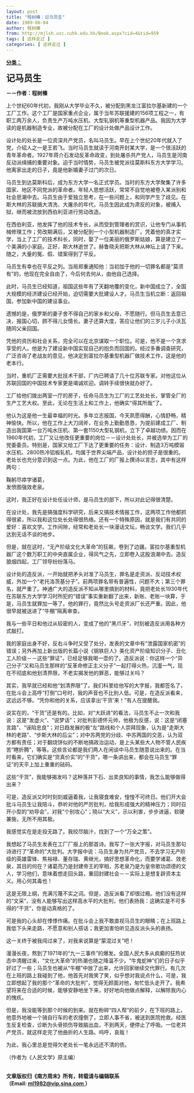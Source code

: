 ```yaml
---
layout: post
title: "程树榛：记马员生"
date: 1989-06-04
author: 程树榛
from: http://mjlsh.usc.cuhk.edu.hk/Book.aspx?cid=4&tid=959
tags: [ 这样走过 ]
categories: [ 这样走过 ]
---
```


<div style="margin: 15px 10px 10px 0px;">
 <div>
  <span id="ctl00_ContentPlaceHolder1_chapter1_SubjectLabel" style="font-weight:bold;text-decoration:underline;">
   分类：
  </span>
 </div>
 <div>
  <p>
   <strong>
    <font size="5">
     记马员生
    </font>
   </strong>
  </p>
  <p>
   <strong>
    －－作者：程树榛
   </strong>
  </p>
  <p>
   上个世纪60年代初，我刚从大学毕业不久，被分配到黑龙江富拉尔基新建的一个工厂工作。这个工厂是国家重点企业，属于当年苏联援建的156项工程之一，有职工两万余人，负责生产万吨水压机、大型轧钢机等重型机器产品。我因为大学读的是机器制造专业，故被分配在工厂的设计处做产品设计工作。
  </p>
  <p>
   设计处的处长是一位资深共产党员，名叫马员生。早在上个世纪20年代就入了党，介绍人之一是王若飞。当时马员生就读于河南开封某大学，是一个很活跃的青年革命者。1927年蒋介石发动反革命政变，到处屠杀共产党人，马员生是河南反动派缉捕的重要对象。迫于当时情势，马员生被党派往莫斯科东方大学学习。他离家出走的日子，竟是他新婚妻子过门的次日。
  </p>
  <p>
   马员生到达莫斯科后，成为东方大学一名正式学员。当时的东方大学聚集了许多国家、地区不同党派的革命者。年轻人思想活跃，常常不自觉地被卷入某派别和社会思潮中去。马员生由于爱独立思考，在一些问题上，和同学产生了歧见。在斯大林的苏联搞大清洗、大屠杀的年代，马员生因此成为肃反的对象，被捕入狱，继而被流放到西伯利亚进行劳动改造。
  </p>
  <p>
   在西伯利亚，他发挥了他的技术专长，从而受到管理者的赏识，让他专门从事机械修理工作；劳改期满后，又被分配到一个小型机器制造厂。凭着他的真才实学，当上了工厂的技术科长，同时，娶了一位美丽的俄罗斯姑娘，算是建立了一个美满的小家庭。正好，斯大林逝世了。赫鲁晓夫把斯大林从神坛上请了下来。随之，大量的冤、假、错案得到了平反。
  </p>
  <p>
   马员生有幸也在平反之列。当局郑重通知他：当初加于他的一切罪名都是“莫须有”的，他现在完全自由了，今后何去何从，由他自己选择。
  </p>
  <p>
   此时，马员生已经知道，祖国这些年有了天翻地覆的变化，新中国成立了，全国大规模的经济建设已经开始，迫切需要大批建设人才。马员生当机立断：返回祖国，参加新中国的建设事业。
  </p>
  <p>
   遗憾的是，俄罗斯的妻子舍不得自己的家乡和父母，不愿随行。但马员生去意已决，报国心切，顾不得儿女情长。妻子还算大度，答应让他们的三岁儿子小沃瓦随同父亲回国。
  </p>
  <p>
   凭他的资历和社会关系，完全可以在北京谋取一个职位。可是，他不是一个贪求享受的人。他是为了建设新中国实现自己的抱负而回国的。经过多番调查研究，广泛咨询了老战友的意见，他决定到富拉尔基重型机器厂做技术工作，这是他的老本行。
  </p>
  <p>
   当时，重机厂正需要大批技术干部，厂内已聘请了几十位苏联专家。对他这位从苏联回国的中国技术专家更是竭诚欢迎。调转手续很快就办好了。
  </p>
  <p>
   工厂给他们拨出两室一厅的房子，任命马员生为工厂的工艺处处长，掌管全厂的生产工艺大权。至此，无论在生活上和工作上，他确实“得其所哉”了。
  </p>
  <p>
   他认为这是他一生最幸福的时光。多年立志报国，今天夙愿得酬，心情舒畅，精神愉快。所以，他在工作上大刀阔斧，在业务上勤勤恳恳，为提前建成工厂、制造出我国第一台万吨水压机、第一套1150大型轧钢机，立下了卓越功绩。因而在1960年代初，工厂又让他改任更重要的岗位－－设计处处长，并被选举为工厂的党委委员。特别是，国家又给工厂下达了更重要的任务：设计、制造3万吨模锻水压机、2800热冷铝板轧机，均属于世界尖端产品，设计处的担子是很重的。老处长也充分意识到这一点。为此，他在工厂的厂报上撰诗以言志，其中有这样两句：
  </p>
  <p>
   鞠躬尽瘁学诸葛，
   <br/>
   发愤图强效老泉。
  </p>
  <p>
   这时，我正好在设计处任设计师，是马员生的部下，所以对此记得很清楚。
  </p>
  <p>
   在设计处，我先是搞强度科学研究，后来又搞技术情报工作，这两项工作他都抓得很紧，所以我和这位处长处得很热络。还有一个特殊原因，就是我们有共同的爱好：喜欢文学。工作间隙，经常和老处长一块漫话文坛，畅谈文学。我们几乎达到无话不谈的地步。
  </p>
  <p>
   但是，就在这时，“无产阶级文化大革命”的狂飙，卷到了边疆。富拉尔基重型机器厂这个数万职工的中央直属企业，得风气之先，立即卷入这股浪潮中去。造反狼烟四起，工厂领导纷纷落马。
  </p>
  <p>
   设计处的造反派，一开始就把矛头对准了马员生，罪名是走资派、反动技术权威，外加一个“老托洛茨基分子”。前两项罪名带有普遍性，问题不大；第三个罪名，就严重了。神通广大的造反派不知从哪里搞到的材料，竟把老处长1930年代在苏联东方大学学习时所犯的“错误”事实重新翻了出来，新账、老账一块算，于是，马员生就罪加一等了。他的罪行，竟然比头号走资派厂长还严重。因此，他很早就被送进了“牛棚”隔离审查。
  </p>
  <p>
   我与一些平日和他过从较密的人，变成了他的“黑爪牙”，时刻被造反派用各种方式敲打。
  </p>
  <p>
   我的家庭出身不好，反右斗争时又受了处分，发表的文章中有“泄露国家机密”的错误；另外再加上新出版的长篇小说《钢铁巨人》美化资产阶级知识分子、丑化工人阶级－－这些“罪证”，已经足够我喝一壶的了。造反派说：你这样一个“异己分子”又和马员生那样的“反革命修正主义分子”一起打得火热，沆瀣一气，现在不彻底和他划清界限，不老实揭发他的罪恶，能够过关吗？
  </p>
  <p>
   其实，我早就已经和他“划清界限”了。我们科里给他写的大字报，我都签名了，在批斗会上高呼“打倒”口号时，我的声音也不比别人低。可是，在造反派看来，这远远不够。“凭你和他的关系，应该拿出‘干货’来！”有人在提醒我。
  </p>
  <p>
   说实在的，“干货”还是有的。比如，对“大跃进”的看法，马员生不止一次和我说：这是“发虚火”、“说梦话”；对批判彭德怀元帅，他极为反感，说：这是“闭塞言路”、“诬陷忠良”；对日趋发展的极“左”路线和个人崇拜现象，认为是“走斯大林的老路”、“步斯大林的后尘”；对中苏两党的分歧、中苏两国的交恶，认为双方都有责任；对于翻烧饼似的不断地搞政治运动，是上头某些大人物不管人民疾苦“瞎折腾”，等等。这些言论都是我们两人在闲谈中马员生随意说出来的。在当时看来，它们确实是“货真价实”的“干货”，哪一条讲出来，都会在马员生“罪证”的天平上加上重重的砝码。
  </p>
  <p>
   这些“干货”，我能够揭发吗？这种落井下石、出卖良知的事情，我怎么能够做得出来？
  </p>
  <p>
   可是，造反派又时时刻刻威逼着我，让我寝食难安，惶惶不可终日。他们开大会批斗马员生让我陪斗，恭听对他的严厉批判，给我形成强大的精神压力；同时召开小型的“劝导会”，对我“个别攻心”；晓以“大义”，示以利害，步步进逼，软硬兼施，无所不用其极。
  </p>
  <p>
   我感觉实在是走投无路了。我绞尽脑汁，找到了一个“万全之策”。
  </p>
  <p>
   我想起了马员生发表在工厂厂报上的那首诗。我写了一张大字报，对马员生那句诗进行了“革命的”大批判。大字报中说：马员生身为共产党员，不去学习无产阶级的英雄雷锋、焦裕禄、董存瑞、黄继光，搞好思想革命化，而要学诸葛、效老泉，其目的何在？诸葛亮乃是封建帝王的宰相，苏老泉乃是为皇帝歌功颂德的文人，学习他们，意味着想走回头路，重回封建社会－－实际上是想复辟资本主义。用心何其毒也！
  </p>
  <p>
   这是无限上纲，充满污蔑不实之词。但是，造反派看了却很过瘾。他们没有这样的“文采”，没有人能够写出这样高水平的大批判，他们表扬我：这确实是不可多得的“干货”，你是动真格的了。
  </p>
  <p>
   可是我的心头却在悸悸作痛。在批斗会上我不敢直视马员生的眼睛；在上班路上我低下头来走路，不愿意和别人搭话；我更加害怕听见造反派头头的表扬。
  </p>
  <p>
   这一关终于被我闯过来了，对我来说算是“蒙混过关”吧！
  </p>
  <p>
   漫漫长夜，熬到了1971年的“九一三事件”的爆发。全国人民大多从疯癫的狂热状态中清醒过来，“文化大革命”的热潮也随之降温不少。“牛鬼蛇神”们的日子似乎好过了一些；马员生也被从“牛棚”中放了出来，允许回家继续交代罪行。有几次在上班的路上我碰到了他，他首先对我笑了笑，似乎想对我说点什么，可是，我立即想起了我的那个“革命的大批判”，觉得无颜面对他，匆忙低头走开了。我希望将来在合适的时候，能够安静地坐下来，好好地向他做点解释，以解除我内心的愧疚。
  </p>
  <p>
   但是，我没能等到那个时候的到来。就在粉碎“四人帮”的前夕，在下班的路上，他意外地被一个骑自行车的老农撞倒了，立即人事不省，被送到医院抢救。经医生反复检查，诊断为头骨损伤导致脑出血，不到两天，便停止了呼吸。一位老共产党员，就这样走完了他曲折的人生路。呜呼，哀哉！
  </p>
  <p>
   为此，我心里总是觉得欠老处长一笔永远还不清的债。
  </p>
  <p>
   （作者为《人民文学》原主编）
  </p>
  <p>
   <br/>
   <strong>
    文章版权归《南方周末》所有，转载请与编辑联系
    <br/>
    （Email:
   </strong>
   <a href="mailto:ml1982@vip.sina.com">
    <strong>
     ml1982@vip.sina.com
    </strong>
   </a>
   <strong>
    ）
   </strong>
  </p>
 </div>
</div>

